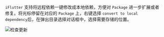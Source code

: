 `iFlutter` 支持将远程依赖一键修改成本地依赖，方便对 `Package` 进一步扩展或者修复。将光标停留在对应的 `Package` 上，右键选择 `convert to local dependency`后，在弹出目录选择对话框中，选择需要存储的位置。

![检查更新](https://cdn.jsdelivr.net/gh/YangLang116/iFlutter/doc/configs/convert_local_dep.gif)
